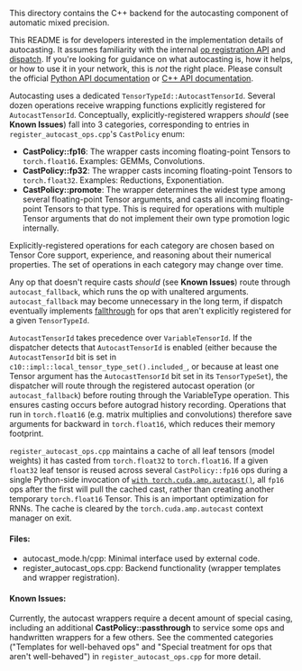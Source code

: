 This directory contains the C++ backend for the autocasting component of automatic mixed precision.

This README is for developers interested in the implementation details of autocasting.  It assumes familiarity with the
internal [op registration API](https://github.com/pytorch/pytorch/tree/master/aten/src/ATen/core/op_registration) and
[dispatch](https://github.com/pytorch/pytorch/tree/master/aten/src/ATen/core/dispatch).
If you're looking for guidance on what autocasting is, how it helps, or how to use it in your network,
this is _not_ the right place.  Please consult the official [Python API documentation]() or [C++ API documentation]().

Autocasting uses a dedicated `TensorTypeId::AutocastTensorId`.
Several dozen operations receive wrapping functions explicitly registered for `AutocastTensorId`.
Conceptually, explicitly-registered wrappers _should_ (see **Known Issues**) fall into 3 categories, corresponding to entries in
`register_autocast_ops.cpp`'s `CastPolicy` enum:

* **CastPolicy::fp16**: The wrapper casts incoming floating-point Tensors to `torch.float16`.
    Examples:  GEMMs, Convolutions.
* **CastPolicy::fp32**: The wrapper casts incoming floating-point Tensors to `torch.float32`.
    Examples:  Reductions, Exponentiation.
* **CastPolicy::promote**: The wrapper determines the widest type among several floating-point Tensor arguments, and casts all
    incoming floating-point Tensors to that type.  This is required for operations with multiple Tensor arguments that do not
    implement their own type promotion logic internally.

Explicitly-registered operations for each category are chosen based on Tensor Core support, experience, and reasoning about
their numerical properties.  The set of operations in each category may change over time.

Any op that doesn't require casts _should_ (see **Known Issues**) route through `autocast_fallback`,
which runs the op with unaltered arguments.  `autocast_fallback` may become unnecessary in the long term,
if dispatch eventually implements [fallthrough](https://github.com/pytorch/pytorch/issues/29548) for ops that aren't
explicitly registered for a given `TensorTypeId`.

`AutocastTensorId` takes precedence over `VariableTensorId`.  If the dispatcher detects that `AutocastTensorId` is
enabled (either because the `AutocastTensorId` bit is set in `c10::impl::local_tensor_type_set().included_`,
or because at least one Tensor argument has the `AutocastTensorId` bit set in its `TensorTypeSet`), the dispatcher will
route through the registered autocast operation (or `autocast_fallback`) before routing through the VariableType operation.
This ensures casting occurs before autograd history recording.  Operations that run in `torch.float16` (e.g. matrix multiplies
and convolutions) therefore save arguments for backward in `torch.float16`, which reduces their memory footprint.

`register_autocast_ops.cpp` maintains a cache of all leaf tensors (model weights) it has casted from
`torch.float32` to `torch.float16`.  If a given `float32` leaf tensor is reused across several `CastPolicy::fp16` ops
during a single Python-side invocation of [`with torch.cuda.amp.autocast()`](), all `fp16` ops after the first will pull the
cached cast, rather than creating another temporary `torch.float16` Tensor.  This is an important optimization for RNNs.
The cache is cleared by the `torch.cuda.amp.autocast` context manager on exit.

#### Files:

* autocast_mode.h/cpp:  Minimal interface used by external code.
* register_autocast_ops.cpp:  Backend functionality (wrapper templates and wrapper registration).

#### Known Issues:

Currently, the autocast wrappers require a decent amount of special casing, including an additional
**CastPolicy::passthrough** to service some ops and handwritten wrappers for a few others.
See the commented categories ("Templates for well-behaved ops" and "Special treatment for ops that aren't well-behaved")
in `register_autocast_ops.cpp` for more detail.
